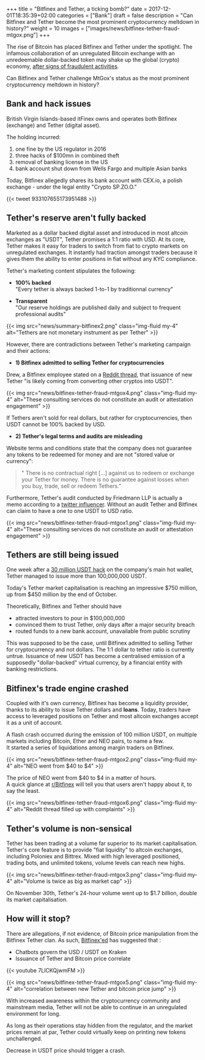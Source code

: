 +++
title = "Bitfinex and Tether, a ticking bomb?"
date = 2017-12-01T18:35:39+02:00
categories = ["Bank"]
draft = false
description = "Can Bitfinex and Tether become the most prominent cryptocurrency meltdown in history?"
weight = 10
images = ["images/news/bitfinex-tether-fraud-mtgox.png"]
+++

The rise of Bitcoin has placed Bitfinex and Tether under the spotlight. The infamous collaboration of an unregulated Bitcoin exchange with an unredeemable dollar-backed token may shake up the global (crypto) economy, <a href=https://www.tropyc.co/news/summary-bitfinex/ target=_blank>after signs of fraudulent activities</a>.

Can Bitfinex and Tether challenge MtGox's status as the most prominent cryptocurrency meltdown in history?

## Bank and hack issues

British Virgin Islands-based itFinex owns and operates both Bitfinex (exchange) and Tether (digital asset).

The holding incurred:

1. one fine by the US regulator in 2016
2. three hacks of $100mn in combined theft 
3. removal of banking license in the US
4. bank account shut down from Wells Fargo and multiple Asian banks

Today, Bitfinex allegedly shares its bank account with CEX.io, a polish exchange - under the legal entity "Crypto SP.ZO.O."

{{< tweet 933107655173951488 >}}


## Tether's reserve aren't fully backed

Marketed as a dollar backed digital asset and introduced in most altcoin exchanges as "USDT", Tether promises a 1:1 ratio with USD.
At its core, Tether makes it easy for traders to switch from fiat to crypto markets on unregulated exchanges. It instantly had traction amongst traders because it gives them the ability to enter positions in fiat without any KYC compliance.

Tether's marketing content stipulates the following:

* **100% backed**  
"Every tether is always backed 1-to-1 by traditionnal currency"

* **Transparent**  
"Our reserve holdings are published daily and subject to frequent professional audits"

{{< img src="news/summary-bitfinex2.png" class="img-fluid my-4" alt="Tethers are not monetary instrument as per Tether" >}}  

However, there are contradictions between Tether's marketing campaign and their actions:


* **1) Bitfinex admitted to selling Tether for cryptocurrencies**

Drew, a Bitfinex employee stated on a <a href=http://archive.is/R6sku target=_blank>Reddit thread</a>, that issuance of new Tether "is likely coming from converting other cryptos into USDT".

{{< img src="news/bitfinex-tether-fraud-mtgox4.png" class="img-fluid my-4" alt="These consulting services do not constitute an audit or attestation engagement" >}}  

If Tethers aren't sold for real dollars, but rather for cryptocurrencies, then USDT cannot be 100% backed by USD.

* **2) Tether's legal terms and audits are misleading**

Website terms and conditions state that the company does not guarantee any tokens to be redeemed for money and are not "stored value or currency":

>" There is no contractual right […] against us to redeem or exchange your Tether for money. There is no guarantee against losses when you buy, trade, sell or redeem Tethers.”

Furthermore, Tether's audit conducted by Friedmann LLP is actually a memo according to a <a href=https://twitter.com/TuurDemeester/status/914226805506179073 target="_true">twitter influencer</a>. Without an audit Tether and Bitfinex can claim to have a one to one USDT to USD ratio. 

{{< img src="news/bitfinex-tether-fraud-mtgox1.png" class="img-fluid my-4" alt="These consulting services do not constitute an audit or attestation engagement" >}}  


## Tethers are still being issued

One week after a <a href=https://www.theverge.com/2017/11/21/16684296/tether-cryptocurrency-stolen-30-million-hack target=_blank>30 million USDT hack</a> on the company's main hot wallet, Tether managed to issue more than 100,000,000 USDT.

Today's Tether market capitalisation is reaching an impressive $750 million, up from $450 million by the end of October.

Theoretically, Bitfinex and Tether should have 

* attracted investors to pour in $100,000,000
* convinced them to trust Tether, only days after a major security breach
* routed funds to a new bank account, unavailable from public scrutiny

This was supposed to be the case, until Bitfinex admitted to selling Tether for cryptocurrency and not dollars.
The 1:1 dollar to tether ratio is currently untrue. Issuance of new USDT has become a centralised emission of a supposedly "dollar-backed" virtual currency, by a financial entity with banking restrictions.


## Bitfinex's trade engine crashed

Coupled with it's own currency, Bitfinex has become a liquidity provider, thanks to its ability to issue Tether dollars and **loans**. Today, traders have access to leveraged positions on Tether and most altcoin exchanges accept it as a unit of account.  

A flash crash occurred during the emission of 100 million USDT, on multiple markets including Bitcoin, Ether and NEO pairs, to name a few.  
It started a series of liquidations among margin traders on Bitfinex.

{{< img src="news/bitfinex-tether-fraud-mtgox2.png" class="img-fluid my-4" alt="NEO went from $40 to $4" >}} 

The price of NEO went from $40 to $4 in a matter of hours.  
A quick glance at <a href=https://www.reddit.com/r/bitfinex/ target=_true>r/Bitfinex</a> will tell you that users aren't happy about it, to say the least.

{{< img src="news/bitfinex-tether-fraud-mtgox6.png" class="img-fluid my-4" alt="Reddit thread filled up with complaints" >}}  


## Tether's volume is non-sensical

Tether has been trading at a volume far superior to its market capitalisation.
Tether's core feature is to provide "fiat liquidity" to altcoin exchanges, including Poloniex and Bittrex. Mixed with high leveraged positioned, trading bots, and unlimited tokens, volume levels can reach new highs.


{{< img src="news/bitfinex-tether-fraud-mtgox3.png" class="img-fluid my-4" alt="Volume is twice as big as market cap" >}}  

On November 30th, Tether's 24-hour volume went up to $1.7 billion, double its market capitalisation.


## How will it stop?

There are allegations, if not evidence, of Bitcoin price manipulation from the Bitfinex Tether clan. As such, <a href=www.twitter.com/bitfinexed target=_blank>Bitfinex'ed</a> has suggested that :

* Chatbots govern the USD / USDT on Kraken 
* Issuance of Tether and Bitcoin price correlate

{{< youtube 7LlCKQjwmFM >}}

{{< img src="news/bitfinex-tether-fraud-mtgox5.png" class="img-fluid my-4" alt="correlation between new Tether and bitcoin price jump" >}} 

With increased awareness within the cryptocurrency community and mainstream media, Tether will not be able to continue in an unregulated environment for long. 

As long as their operations stay hidden from the regulator, and the market prices remain at par, Tether could virtually keep on printing new tokens unchallenged.

Decrease in USDT price should trigger a crash.


